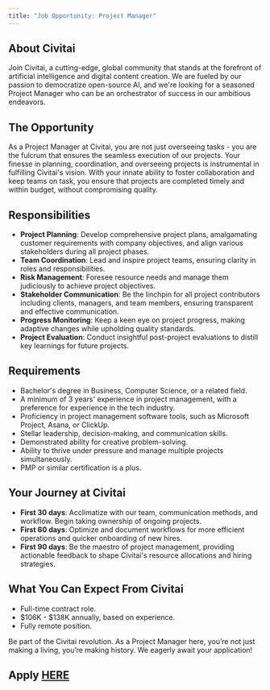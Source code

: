 ```yaml
---
title: "Job Opportunity: Project Manager"
---
```


## About Civitai

Join Civitai, a cutting-edge, global community that stands at the forefront of artificial intelligence and digital content creation. We are fueled by our passion to democratize open-source AI, and we're looking for a seasoned Project Manager who can be an orchestrator of success in our ambitious endeavors.

## The Opportunity

As a Project Manager at Civitai, you are not just overseeing tasks - you are the fulcrum that ensures the seamless execution of our projects. Your finesse in planning, coordination, and overseeing projects is instrumental in fulfilling Civitai's vision. With your innate ability to foster collaboration and keep teams on task, you ensure that projects are completed timely and within budget, without compromising quality.

## Responsibilities

- **Project Planning**: Develop comprehensive project plans, amalgamating customer requirements with company objectives, and align various stakeholders during all project phases.
- **Team Coordination**: Lead and inspire project teams, ensuring clarity in roles and responsibilities.
- **Risk Management**: Foresee resource needs and manage them judiciously to achieve project objectives.
- **Stakeholder Communication**: Be the linchpin for all project contributors including clients, managers, and team members, ensuring transparent and effective communication.
- **Progress Monitoring**: Keep a keen eye on project progress, making adaptive changes while upholding quality standards.
- **Project Evaluation**: Conduct insightful post-project evaluations to distill key learnings for future projects.

## Requirements

- Bachelor's degree in Business, Computer Science, or a related field.
- A minimum of 3 years' experience in project management, with a preference for experience in the tech industry.
- Proficiency in project management software tools, such as Microsoft Project, Asana, or ClickUp.
- Stellar leadership, decision-making, and communication skills.
- Demonstrated ability for creative problem-solving.
- Ability to thrive under pressure and manage multiple projects simultaneously.
- PMP or similar certification is a plus.

## Your Journey at Civitai

- **First 30 days**: Acclimatize with our team, communication methods, and workflow. Begin taking ownership of ongoing projects.
- **First 60 days**: Optimize and document workflows for more efficient operations and quicker onboarding of new hires.
- **First 90 days**: Be the maestro of project management, providing actionable feedback to shape Civitai's resource allocations and hiring strategies.

## What You Can Expect From Civitai

- Full-time contract role.
- $106K - $138K annually, based on experience.
- Fully remote position.

Be part of the Civitai revolution. As a Project Manager here, you’re not just making a living, you’re making history. We eagerly await your application!

## Apply [HERE](https://forms.clickup.com/8459928/f/825mr-5820/BEIF9TG69LYV9MQVSW)